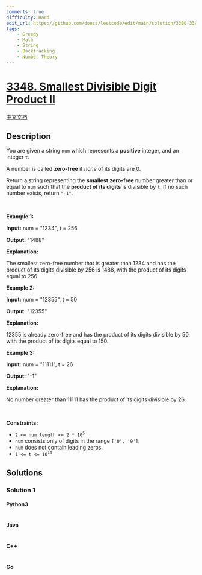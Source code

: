 ```yaml
---
comments: true
difficulty: Hard
edit_url: https://github.com/doocs/leetcode/edit/main/solution/3300-3399/3348.Smallest%20Divisible%20Digit%20Product%20II/README_EN.md
tags:
    - Greedy
    - Math
    - String
    - Backtracking
    - Number Theory
---
```


<!-- problem:start -->

# [3348. Smallest Divisible Digit Product II](https://leetcode.com/problems/smallest-divisible-digit-product-ii)

[中文文档](/solution/3300-3399/3348.Smallest%20Divisible%20Digit%20Product%20II/README.md)

## Description

<!-- description:start -->

<p>You are given a string <code>num</code> which represents a <strong>positive</strong> integer, and an integer <code>t</code>.</p>

<p>A number is called <strong>zero-free</strong> if <em>none</em> of its digits are 0.</p>

<p>Return a string representing the <strong>smallest</strong> <strong>zero-free</strong> number greater than or equal to <code>num</code> such that the <strong>product of its digits</strong> is divisible by <code>t</code>. If no such number exists, return <code>&quot;-1&quot;</code>.</p>

<p>&nbsp;</p>
<p><strong class="example">Example 1:</strong></p>

<div class="example-block">
<p><strong>Input:</strong> <span class="example-io">num = &quot;1234&quot;, t = 256</span></p>

<p><strong>Output:</strong> <span class="example-io">&quot;1488&quot;</span></p>

<p><strong>Explanation:</strong></p>

<p>The smallest zero-free number that is greater than 1234 and has the product of its digits divisible by 256 is 1488, with the product of its digits equal to 256.</p>
</div>

<p><strong class="example">Example 2:</strong></p>

<div class="example-block">
<p><strong>Input:</strong> <span class="example-io">num = &quot;12355&quot;, t = 50</span></p>

<p><strong>Output:</strong> <span class="example-io">&quot;12355&quot;</span></p>

<p><strong>Explanation:</strong></p>

<p>12355 is already zero-free and has the product of its digits divisible by 50, with the product of its digits equal to 150.</p>
</div>

<p><strong class="example">Example 3:</strong></p>

<div class="example-block">
<p><strong>Input:</strong> <span class="example-io">num = &quot;11111&quot;, t = 26</span></p>

<p><strong>Output:</strong> <span class="example-io">&quot;-1&quot;</span></p>

<p><strong>Explanation:</strong></p>

<p>No number greater than 11111 has the product of its digits divisible by 26.</p>
</div>

<p>&nbsp;</p>
<p><strong>Constraints:</strong></p>

<ul>
	<li><code>2 &lt;= num.length &lt;= 2 * 10<sup>5</sup></code></li>
	<li><code>num</code> consists only of digits in the range <code>[&#39;0&#39;, &#39;9&#39;]</code>.</li>
	<li><code>num</code> does not contain leading zeros.</li>
	<li><code>1 &lt;= t &lt;= 10<sup>14</sup></code></li>
</ul>

<!-- description:end -->

## Solutions

<!-- solution:start -->

### Solution 1

<!-- tabs:start -->

#### Python3

```python

```

#### Java

```java

```

#### C++

```cpp

```

#### Go

```go

```

<!-- tabs:end -->

<!-- solution:end -->

<!-- problem:end -->
